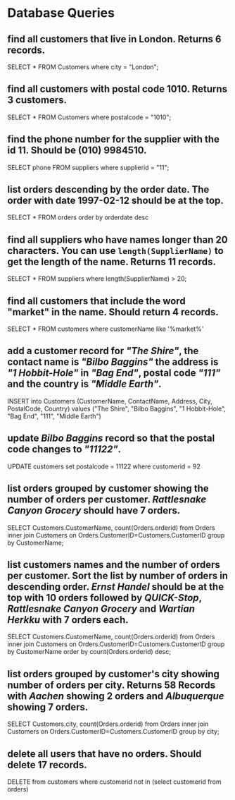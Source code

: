 # Database Queries

## find all customers that live in London. Returns 6 records.
SELECT * FROM Customers where city = "London";

## find all customers with postal code 1010. Returns 3 customers.

SELECT * FROM Customers where postalcode = "1010";

## find the phone number for the supplier with the id 11. Should be (010) 9984510.

SELECT phone  FROM suppliers where supplierid = "11";

## list orders descending by the order date. The order with date 1997-02-12 should be at the top.

SELECT * FROM orders order by orderdate desc

## find all suppliers who have names longer than 20 characters. You can use `length(SupplierName)` to get the length of the name. Returns 11 records.

SELECT * FROM suppliers where length(SupplierName) > 20;

## find all customers that include the word "market" in the name. Should return 4 records.

SELECT * FROM customers where customerName like '%market%'

## add a customer record for _"The Shire"_, the contact name is _"Bilbo Baggins"_ the address is _"1 Hobbit-Hole"_ in _"Bag End"_, postal code _"111"_ and the country is _"Middle Earth"_.

INSERT into Customers (CustomerName, ContactName, Address, City, PostalCode, Country)
values ("The Shire", "Bilbo Baggins", "1 Hobbit-Hole", "Bag End", "111", "Middle Earth")

## update _Bilbo Baggins_ record so that the postal code changes to _"11122"_.

UPDATE customers
set postalcode = 11122
where customerid = 92

## list orders grouped by customer showing the number of orders per customer. _Rattlesnake Canyon Grocery_ should have 7 orders.

SELECT Customers.CustomerName, count(Orders.orderid)
from Orders
inner join Customers on Orders.CustomerID=Customers.CustomerID 
group by CustomerName;

## list customers names and the number of orders per customer. Sort the list by number of orders in descending order. _Ernst Handel_ should be at the top with 10 orders followed by _QUICK-Stop_, _Rattlesnake Canyon Grocery_ and _Wartian Herkku_ with 7 orders each.

SELECT Customers.CustomerName, count(Orders.orderid)
from Orders
inner join Customers on Orders.CustomerID=Customers.CustomerID 
group by CustomerName
order by count(Orders.orderid) desc;


## list orders grouped by customer's city showing number of orders per city. Returns 58 Records with _Aachen_ showing 2 orders and _Albuquerque_ showing 7 orders.

SELECT Customers.city, count(Orders.orderid)
from Orders
inner join Customers on Orders.CustomerID=Customers.CustomerID 
group by city;

## delete all users that have no orders. Should delete 17 records.

DELETE from customers where customerid not in (select customerid from orders)
